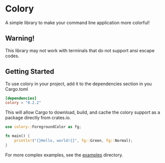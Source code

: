 # Colory
A simple library to make your command line application more colorful!


## Warning!
This library may not work with terminals that do not support ansi escape codes.

## Getting Started
To use colory in your project, add it to the dependencies section in you Cargo.toml

```toml
[dependencies]
colory = "0.2.2"
```
This will allow Cargo to download, build, and cache the colory support as a package directly from crates.io.

```rust
use colory::ForegroundColor as fg;

fn main() {
    println!("{}Hello, world!{}", fg::Green, fg::Normal);
}
```
For more complex examples, see the [examples](https://github.com/CoolDeveloper101/colory/tree/master/examples) directory.
